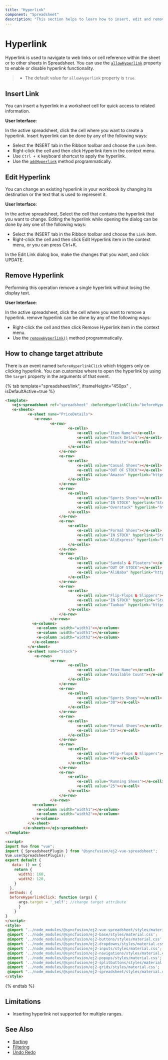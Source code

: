 ```yaml
---
title: "Hyperlink"
component: "Spreadsheet"
description: "This section helps to learn how to insert, edit and remove a hyperlink in Spreadsheet control."
---
```


# Hyperlink

Hyperlink is used to navigate to web links or cell reference within the sheet or to other sheets in Spreadsheet. You can use the [`allowHyperlink`](../api/spreadsheet/#allowHyperlink) property to enable or disable hyperlink functionality.

> * The default value for `allowHyperlink` property is `true`.

## Insert Link

You can insert a hyperlink in a worksheet cell for quick access to related information.

**User Interface**:

In the active spreadsheet, click the cell where you want to create a hyperlink. Insert hyperlink can be done by any of the following ways:

* Select the INSERT tab in the Ribbon toolbar and choose the `Link` item.
* Right-click the cell and then click Hyperlink item in the context menu.
* Use `Ctrl + K` keyboard shortcut to apply the hyperlink.
* Use the [`addHyperlink`](../api/spreadsheet/#hyperlink) method programmatically.

## Edit Hyperlink

You can change an existing hyperlink in your workbook by changing its destination or the text that is used to represent it.

**User Interface**:

In the active spreadsheet, Select the cell that contains the hyperlink that you want to change. Editing the hyperlink while opening the dialog can be done by any one of the following ways:

* Select the INSERT tab in the Ribbon toolbar and choose the `Link` item.
* Right-click the cell and then click Edit Hyperlink item in the context menu, or you can press Ctrl+K.

In the Edit Link dialog box, make the changes that you want, and click UPDATE.

## Remove Hyperlink

Performing this operation remove a single hyperlink without losing the display text.

**User Interface**:

In the active spreadsheet, click the cell where you want to remove a hyperlink. remove hyperlink can be done by any of the following ways:
* Right-click the cell and then click Remove Hyperlink item in the context menu.
* Use the [`removeHyperlink()`](../api/spreadsheet/#hyperlink) method programmatically.

## How to change target attribute

There is an event named `beforeHyperlinkClick` which triggers only on clicking hyperlink. You can customize where to open the hyperlink by using the `target` property in the arguments of that event.

{% tab template="spreadsheet/link", iframeHeight="450px" , isDefaultActive=true %}

```html
<template>
   <ejs-spreadsheet ref="spreadsheet" :beforeHyperlinkClick="beforeHyperlinkClick">
   <e-sheets>
          <e-sheet name="PriceDetails">
             <e-rows>
                    <e-row>
                            <e-cells>
                                <e-cell value="Item Name"></e-cell>
                                <e-cell value="Stock Detail"></e-cell>
                                <e-cell value="Website"></e-cell>
                            </e-cells>
                        </e-row>
                        <e-row>
                            <e-cells>
                                <e-cell value="Casual Shoes"></e-cell>
                                <e-cell value="OUT OF STOCK"></e-cell>
                                <e-cell value="Amazon" hyperlink="https://www.amazon.com/"></e-cell>
                            </e-cells>
                        </e-row>
                        <e-row>
                            <e-cells>
                                <e-cell value="Sports Shoes"></e-cell>
                                <e-cell value="IN STOCK" hyperlink="Stock!A2:B2"></e-cell>
                                <e-cell value="Overstack" hyperlink="https://www.overstock.com/"></e-cell>
                            </e-cells>
                        </e-row>
                        <e-row>
                            <e-cells>
                                <e-cell value="Formal Shoes"></e-cell>
                                <e-cell value="IN STOCK" hyperlink="Stock!A3:B3"></e-cell>
                                <e-cell value="AliExpress" hyperlink="https://www.aliexpress.com/"></e-cell>
                            </e-cells>
                        </e-row>
                        <e-row>
                            <e-cells>
                                <e-cell value="Sandals & Floaters"></e-cell>
                                <e-cell value="OUT OF STOCK"></e-cell>
                                <e-cell value="AliBaba" hyperlink="https://www.aliBaba.com/"></e-cell>
                            </e-cells>
                        </e-row>
                        <e-row>
                            <e-cells>
                                <e-cell value="Flip-Flops & Slippers"></e-cell>
                                <e-cell value="IN STOCK" hyperlink="Stock!A4:B4"></e-cell>
                                <e-cell value="Taobao" hyperlink="https://www.taobao.com/"></e-cell>
                            </e-cells>
                        </e-row>
                    </e-rows>
            <e-columns>
              <e-column :width="width1"></e-column>
              <e-column :width="width1"></e-column>
              <e-column :width="width2"></e-column>
            </e-columns>
          </e-sheet>
          <e-sheet name="Stock">
             <e-rows>
                    <e-row>
                            <e-cells>
                                <e-cell value="Item Name"></e-cell>
                                <e-cell value="Available Count"></e-cell>
                            </e-cells>
                        </e-row>
                        <e-row>
                            <e-cells>
                                <e-cell value="Sports Shoes"></e-cell>
                                <e-cell value="30"></e-cell>
                            </e-cells>
                        </e-row>
                        <e-row>
                            <e-cells>
                                <e-cell value="Formal Shoes"></e-cell>
                                <e-cell value="25"></e-cell>
                            </e-cells>
                        </e-row>
                        <e-row>
                            <e-cells>
                                <e-cell value="Flip-Flops & Slippers"></e-cell>
                                <e-cell value="40"></e-cell>
                            </e-cells>
                        </e-row>
                        <e-row>
                            <e-cells>
                                <e-cell value="Running Shoes"></e-cell>
                                <e-cell value="25"></e-cell>
                            </e-cells>
                        </e-row>
                    </e-rows>
            <e-columns>
              <e-column :width="width1"></e-column>
              <e-column :width="width2"></e-column>
            </e-columns>
          </e-sheet>
        </e-sheets></ejs-spreadsheet>
</template>

<script>
import Vue from "vue";
import { SpreadsheetPlugin } from "@syncfusion/ej2-vue-spreadsheet";
Vue.use(SpreadsheetPlugin);
export default {
   data: () => {
    return {
      width1: 160,
      width2: 120,
    }
  },
  methods: {
  beforeHyperlinkClick: function (args) {
      args.target = '_self'; //change target attribute
      }
    }
}
</script>
<style>
 @import "../node_modules/@syncfusion/ej2-vue-spreadsheet/styles/material.css";
 @import '../node_modules/@syncfusion/ej2-base/styles/material.css';  
 @import '../node_modules/@syncfusion/ej2-buttons/styles/material.css';  
 @import '../node_modules/@syncfusion/ej2-dropdowns/styles/material.css';  
 @import '../node_modules/@syncfusion/ej2-inputs/styles/material.css';  
 @import '../node_modules/@syncfusion/ej2-navigations/styles/material.css';
 @import '../node_modules/@syncfusion/ej2-popups/styles/material.css';
 @import '../node_modules/@syncfusion/ej2-splitbuttons/styles/material.css';
 @import '../node_modules/@syncfusion/ej2-grids/styles/material.css';
 @import "../node_modules/@syncfusion/ej2-spreadsheet/styles/material.css";
</style>
```

{% endtab %}

## Limitations

* Inserting hyperlink not supported for multiple ranges.

## See Also

* [Sorting](./sort)
* [Filtering](./filter)
* [Undo Redo](./undo-redo)